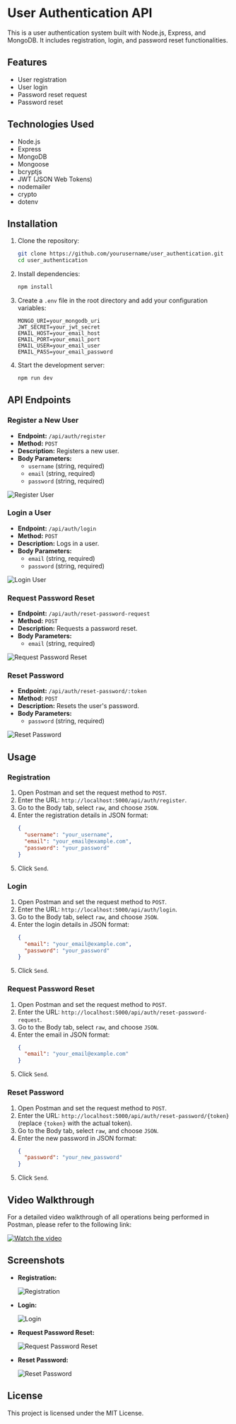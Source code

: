 # User Authentication API

This is a user authentication system built with Node.js, Express, and MongoDB. It includes registration, login, and password reset functionalities.

## Features

- User registration
- User login
- Password reset request
- Password reset

## Technologies Used

- Node.js
- Express
- MongoDB
- Mongoose
- bcryptjs
- JWT (JSON Web Tokens)
- nodemailer
- crypto
- dotenv

## Installation

1. Clone the repository:

    ```bash
    git clone https://github.com/yourusername/user_authentication.git
    cd user_authentication
    ```

2. Install dependencies:

    ```bash
    npm install
    ```

3. Create a `.env` file in the root directory and add your configuration variables:

    ```
    MONGO_URI=your_mongodb_uri
    JWT_SECRET=your_jwt_secret
    EMAIL_HOST=your_email_host
    EMAIL_PORT=your_email_port
    EMAIL_USER=your_email_user
    EMAIL_PASS=your_email_password
    ```

4. Start the development server:

    ```bash
    npm run dev
    ```

## API Endpoints

### Register a New User

- **Endpoint:** `/api/auth/register`
- **Method:** `POST`
- **Description:** Registers a new user.
- **Body Parameters:**
  - `username` (string, required)
  - `email` (string, required)
  - `password` (string, required)

![Register User](./screenshots/register.png)

### Login a User

- **Endpoint:** `/api/auth/login`
- **Method:** `POST`
- **Description:** Logs in a user.
- **Body Parameters:**
  - `email` (string, required)
  - `password` (string, required)

![Login User](./screenshots/login.png)

### Request Password Reset

- **Endpoint:** `/api/auth/reset-password-request`
- **Method:** `POST`
- **Description:** Requests a password reset.
- **Body Parameters:**
  - `email` (string, required)

![Request Password Reset](./screenshots/reset_password_request.png)

### Reset Password

- **Endpoint:** `/api/auth/reset-password/:token`
- **Method:** `POST`
- **Description:** Resets the user's password.
- **Body Parameters:**
  - `password` (string, required)

![Reset Password](./screenshots/reset_password.png)

## Usage

### Registration

1. Open Postman and set the request method to `POST`.
2. Enter the URL: `http://localhost:5000/api/auth/register`.
3. Go to the Body tab, select `raw`, and choose `JSON`.
4. Enter the registration details in JSON format:
    ```json
    {
      "username": "your_username",
      "email": "your_email@example.com",
      "password": "your_password"
    }
    ```
5. Click `Send`.

### Login

1. Open Postman and set the request method to `POST`.
2. Enter the URL: `http://localhost:5000/api/auth/login`.
3. Go to the Body tab, select `raw`, and choose `JSON`.
4. Enter the login details in JSON format:
    ```json
    {
      "email": "your_email@example.com",
      "password": "your_password"
    }
    ```
5. Click `Send`.

### Request Password Reset

1. Open Postman and set the request method to `POST`.
2. Enter the URL: `http://localhost:5000/api/auth/reset-password-request`.
3. Go to the Body tab, select `raw`, and choose `JSON`.
4. Enter the email in JSON format:
    ```json
    {
      "email": "your_email@example.com"
    }
    ```
5. Click `Send`.

### Reset Password

1. Open Postman and set the request method to `POST`.
2. Enter the URL: `http://localhost:5000/api/auth/reset-password/{token}` (replace `{token}` with the actual token).
3. Go to the Body tab, select `raw`, and choose `JSON`.
4. Enter the new password in JSON format:
    ```json
    {
      "password": "your_new_password"
    }
    ```
5. Click `Send`.

## Video Walkthrough

For a detailed video walkthrough of all operations being performed in Postman, please refer to the following link:

[![Watch the video](./screenshots/video_thumbnail.png)](https://www.youtube.com/watch?v=Bnxc21BZF7g)

## Screenshots

- **Registration:**

  ![Registration](https://firebasestorage.googleapis.com/v0/b/userauthentication-af0ad.appspot.com/o/Screenshot%20from%202024-12-05%2007-42-08.png?alt=media&token=d88cadbc-08ee-4f94-abf0-73a94f631bff)

- **Login:**

  ![Login](https://firebasestorage.googleapis.com/v0/b/userauthentication-af0ad.appspot.com/o/Screenshot%20from%202024-12-05%2007-45-02.png?alt=media&token=72abb3d4-8df7-4a33-a137-50849f7602ba)

- **Request Password Reset:**

  ![Request Password Reset](https://firebasestorage.googleapis.com/v0/b/userauthentication-af0ad.appspot.com/o/Screenshot%20from%202024-12-05%2007-47-09.png?alt=media&token=3e8288e3-408f-4d2e-8c00-156bbdd72632)

- **Reset Password:**

  ![Reset Password](https://firebasestorage.googleapis.com/v0/b/userauthentication-af0ad.appspot.com/o/Reaset_password_request.png?alt=media&token=e8924424-4bc1-48a0-9432-676caf7ba409)

## License

This project is licensed under the MIT License.
